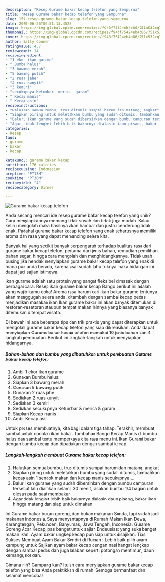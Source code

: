 ```yaml
---
description: "Resep Gurame bakar kecap telefon yang Sempurna"
title: "Resep Gurame bakar kecap telefon yang Sempurna"
slug: 155-resep-gurame-bakar-kecap-telefon-yang-sempurna
date: 2020-06-26T06:51:13.452Z
image: https://img-global.cpcdn.com/recipes/f943f75424eb4b86/751x532cq70/gurame-bakar-kecap-telefon-foto-resep-utama.jpg
thumbnail: https://img-global.cpcdn.com/recipes/f943f75424eb4b86/751x532cq70/gurame-bakar-kecap-telefon-foto-resep-utama.jpg
cover: https://img-global.cpcdn.com/recipes/f943f75424eb4b86/751x532cq70/gurame-bakar-kecap-telefon-foto-resep-utama.jpg
author: Sally Conner
ratingvalue: 4.7
reviewcount: 14
recipeingredient:
- "1 ekor ikan gurame"
- " Bumbu halus"
- "3 bawang merah"
- "5 bawang putih"
- "2 ruas jahe"
- "2 ruas kunyit"
- "3 kemiri"
- "secukupnya Ketumbar  merica  garam"
- " Kecap manis"
- " Kecap asin"
recipeinstructions:
- "Haluskan semua bumbu, trus ditumis sampai harum dan matang, angkat"
- "Siapkan piring untuk meletakkan bumbu yang sudah ditumis, tambahkan kecap asin 1 sendok makan dan kecap manis secukupnya...."
- "Baluri Ikan gurame yang sudah dibersihkan dengan bumbu campuran tersebut lalu diamkan selama 30 menit, sisakan bumbu 1/4 bagian untuk olesan pada saat membakar"
- "Agar tidak lengket lebih baik bakarnya dialasin daun pisang, bakar ikan hingga matang dan siap untuk dimakan"
categories:
- Resep
tags:
- gurame
- bakar
- kecap

katakunci: gurame bakar kecap 
nutrition: 176 calories
recipecuisine: Indonesian
preptime: "PT13M"
cooktime: "PT30M"
recipeyield: "4"
recipecategory: Dinner

---
```



![Gurame bakar kecap telefon](https://img-global.cpcdn.com/recipes/f943f75424eb4b86/751x532cq70/gurame-bakar-kecap-telefon-foto-resep-utama.jpg)

Anda sedang mencari ide resep gurame bakar kecap telefon yang unik? Cara menyiapkannya memang tidak susah dan tidak juga mudah. Kalau keliru mengolah maka hasilnya akan hambar dan justru cenderung tidak enak. Padahal gurame bakar kecap telefon yang enak seharusnya memiliki aroma dan rasa yang dapat memancing selera kita.

Banyak hal yang sedikit banyak berpengaruh terhadap kualitas rasa dari gurame bakar kecap telefon, pertama dari jenis bahan, kemudian pemilihan bahan segar, hingga cara mengolah dan menghidangkannya. Tidak usah pusing jika hendak menyiapkan gurame bakar kecap telefon yang enak di mana pun anda berada, karena asal sudah tahu triknya maka hidangan ini dapat jadi sajian istimewa.

Ikan gurame adalah satu protein yang sangat fleksibel dimasak dengan berbagai cara. Resep ikan gurame bakar kecap Bango berikut ini adalah yang wajib kamu coba! Aroma rasa harum dari ikan bakar gurame tentunya akan menggugah selera anda, ditambah dengan sambal kecap pedas menjadikan masakan ikan Ikan gurame bakar ini akan banyak ditemukan di restoran-resetoran ataupun tempat makan lainnya yang biasanya banyak ditemukan ditempat wisata.


Di bawah ini ada beberapa tips dan trik praktis yang dapat diterapkan untuk mengolah gurame bakar kecap telefon yang siap dikreasikan. Anda dapat menyiapkan Gurame bakar kecap telefon memakai 10 jenis bahan dan 4 langkah pembuatan. Berikut ini langkah-langkah untuk menyiapkan hidangannya.

<!--inarticleads1-->

##### Bahan-bahan dan bumbu yang dibutuhkan untuk pembuatan Gurame bakar kecap telefon:

1. Ambil 1 ekor ikan gurame
1. Gunakan  Bumbu halus:
1. Siapkan 3 bawang merah
1. Gunakan 5 bawang putih
1. Gunakan 2 ruas jahe
1. Sediakan 2 ruas kunyit
1. Sediakan 3 kemiri
1. Sediakan secukupnya Ketumbar &amp; merica &amp; garam
1. Siapkan  Kecap manis
1. Ambil  Kecap asin


Untuk proses membuatnya, kita bagi dalam tiga tahap. Terakhir, membuat sambal untuk cocolan ikan bakar. Tambahan Bango Kecap Manis di bumbu halus dan sambal tentu memperkaya cita rasa menu ini. Ikan Gurami bakar dengan bumbu kecap dan dipadukan dengan sambal kecap. 

<!--inarticleads2-->

##### Langkah-langkah membuat Gurame bakar kecap telefon:

1. Haluskan semua bumbu, trus ditumis sampai harum dan matang, angkat
1. Siapkan piring untuk meletakkan bumbu yang sudah ditumis, tambahkan kecap asin 1 sendok makan dan kecap manis secukupnya....
1. Baluri Ikan gurame yang sudah dibersihkan dengan bumbu campuran tersebut lalu diamkan selama 30 menit, sisakan bumbu 1/4 bagian untuk olesan pada saat membakar
1. Agar tidak lengket lebih baik bakarnya dialasin daun pisang, bakar ikan hingga matang dan siap untuk dimakan


Ini Gurame bakar bukan goreng, dan bukan makanan Sunda, tapi sudah jadi makanan Indonesia. Saya menyantapnya di Rumah Makan Ikan Dewa, Karangtengah, Pekuncen, Banyumas, Jawa Tengah, Indonesia. Gurame Goreng Acar Kecap, pas banget untuk sajian Endeusiast yang suka banget makan ikan. Ayam bakar ungkep kecap pun siap untuk disajikan. Tips Sukses Membuat Ayam Bakar Sendiri di Rumah : Lebih baik pilih ayam kampung untuk Sajikan ayam bakar kecap dengan nasi hangat lengkap dengan sambal pedas dan juga lalaban seperti potongan mentimun, daun kemangi, kol dan. 

Gimana nih? Gampang kan? Itulah cara menyiapkan gurame bakar kecap telefon yang bisa Anda praktikkan di rumah. Semoga bermanfaat dan selamat mencoba!
